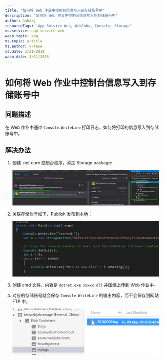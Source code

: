 ```yaml
---
title: "如何将 Web 作业中控制台信息写入到存储账号中"
description: "如何将 Web 作业中控制台信息写入到存储账号中"
author: hahaxj
resourceTags: 'App Service Web, WebJobs, Console, Storage'
ms.service: app-service-web
wacn.topic: aog
ms.topic: article
ms.author: v-tawe
ms.date: 3/31/2018
wacn.date: 3/31/2018
---
```


# 如何将 Web 作业中控制台信息写入到存储账号中

## 问题描述

在 Web 作业中通过 `Console.WriteLine` 打印日志，如何将打印的信息写入到存储账号中。

## 解决办法

1. 创建 .net core 控制台程序，添加 Storage package:

    ![01](media/aog-app-service-web-howto-write-webjobs-console-message-into-storage/01.png)

2. 关联存储账号如下，Publish 发布到本地：

    ![02](media/aog-app-service-web-howto-write-webjobs-console-message-into-storage/02.png)

3. 创建 cmd 文件，内容是 `dotnet.exe xxxxx.dll` 并压缩上传到 Web 作业中。

4. 对应的存储账号就会保存 `Console.WriteLine` 的输出内容，而不会保存到网站 FTP 中。

    ![03](media/aog-app-service-web-howto-write-webjobs-console-message-into-storage/03.png)